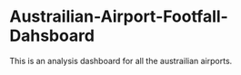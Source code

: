 # Austrailian-Airport-Footfall-Dahsboard
This is an analysis dashboard for all the austrailian airports.
